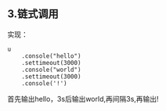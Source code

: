 ## 3.链式调用

实现：

```
u
    .console("hello")
    .settimeout(3000)
    .console("world")
    .settimeout(3000)
    .console('!')
```

首先输出hello，3s后输出world,再间隔3s,再输出!
